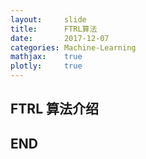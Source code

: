 ```yaml
---
layout:     slide
title:      FTRL算法
date:       2017-12-07
categories: Machine-Learning
mathjax:    true
plotly:     true
---
```


<section>
  <h1>FTRL 算法介绍</h1>
</section>

<script async src="https://production-assets.codepen.io/assets/embed/ei.js"></script>
<section data-markdown data-separator="^\n---\n$" data-separator-vertical="^\n----\n$">
<script type="text/template">

# 在线学习

----

<!-- .slide: style="text-align: left;"> -->
传统的离线批量算法无法有效地处理超大规模的数据集和在线数据流。
Online Learning不需要所有数据，可以以流式的方式处理任意数量的样本，是工业界做在线 **CTR** 预估时的常用算法。

----

<!-- .slide: style="text-align: left;"> -->
+ 在线凸优化（Online learning convex optimization）
  + FOBOS
  + RDA
  + FTRL
+ 在线贝叶斯（Online learning Bayesian）
  + AdPredictor
  + PBODL

---

# FTRL

----

<!-- .slide: style="text-align: left;"> -->
FTRL（Follow The Regularized Leader）算法就是 Online Learning 凸优化的一种。
Google [H. Brendan McMahan](https://research.google.com/pubs/author35837.html) 先后三年时间（2010年-2013年）从理论研究到实际工程化实现的 FTRL 算法：

----

+ 2010： [Adaptive Bound Optimization for Online Convex Optimization](https://research.google.com/pubs/pub36483.html)  
+ 2011： [A Unified View of Regularized Dual Averaging and Mirror Descent with Implicit Updates](https://arxiv.org/abs/1009.3240)  
+ 2011： [Follow-the-Regularized-Leader and Mirror Descent: Equivalence Theorems and L1 Regularization](https://research.google.com/pubs/pub37013.html)  
+ 2013： [Ad Click Prediction: a View from the Trenches](https://research.google.com/pubs/pub41159.html)  

----

<!-- .slide: style="text-align: left;"> -->
FTRL 在处理诸如逻辑回归之类的带非光滑正则化项的凸优化问题上性能非常出色

---

# 逻辑回归

----

<!-- .slide: style="text-align: left;"> -->
逻辑回归的**目标函数**可归纳为：

$$
\hat{w} = \arg\min\_{w}\sum\_{i}L(y\_i, {h}\_{w}(x\_i)) + \lambda\Psi({w})
$$

$L$为逻辑函数，$\lambda$是正则系数，$\Psi$是正则函数

----

<!-- .slide: style="text-align: left;"> -->
而逻辑回归的**优化方法**，传统的批量方法每次迭代都对**存量**训练数据集进行计算：

----

+ 梯度下降法
  + 批量梯度下降（BGD）
  + 随机梯度下降（SGD）
  + 小批量梯度下降（MBGD）

----

+ 还有很对基于梯度下降的新的优化方法。因为目前深度学习火热，产生了很多对梯度下降改进的优化方法

----

+ 牛顿法、拟牛顿法（L-BFGS）。因为用到了二阶导数，所以一般对于光滑的正则约束项（如L2）效果好点。

----

<!-- .slide: style="text-align: left;"> -->
梯度下降法优点是精度和收敛效果不错，但是批量梯度下降（BGD）用全量数据进行计算，计算代价太大，没法应用于数据流做在线学习。  
随机梯度下降（SGD）和小批量梯度下降（MBGD）倒是可以只用部分数据进行计算。

---

# 在线学习算法

----

<!-- .slide: style="text-align: left;"> -->
典型的**线性函数**随机梯度下降（SGD）参数更新的公式为：${w}' = {w} - \eta(y\_i - h\_{w}(x\_i))\cdot{x\_i}$  
如果每次不是取随机值，而是用从数据流中获得的新数据$x\_t$计算梯度，就能完成在线学习的过程

$$
{w}\_{t+1} = {w}\_{t} - \eta\:(h\_{w\_{t}}(x\_{t+1}) - y)\cdot{x\_{t+1}}
$$

----

<!-- .slide: style="text-align: left;"> -->
**线性函数**小批量梯度下降（MBGD）参数更新的公式为：${w}' = {w} - \eta\frac{1}{k}\sum\_{i=1}^k(y\_i - h\_{w}(x\_i))\cdot{x\_i}$  
如果每次不是随机找小批量，而是将从数据流中获得的新数据$x_t$包含到小批量中计算梯度，也能完成在线学习的过程

$$
{w}\_{t+1}' = {w}\_{t} - \eta\:\frac{1}{k}\sum\_{i=1}^k(y\_i - h\_{w\_{t}}(x\_i))\cdot{x\_i}\\\\
k \ll m,\ t \in K
$$

---

# 在线梯度下降

----

梯度下降类的方法在进行在线学习是有两点不足：

1. 简单的在线梯度下降很难产生真正稀疏的解。
1. 对于不可微点的迭代会存在一些问题。

---

# 算法优化

----

### 添加 L1 正则项

----

$$
{w}\_{t+1} = {w}\_{t} - \eta\:\big(h\_{w\_{t}}(x\_{t+1}) - y\big)\cdot{x\_{t+1}} + \eta\:\lambda\:\psi({w\_{t}})
$$

----

### 暴力截断

----

$$
{w}\_{t+1} = T\_0\bigg(\Big({w}\_{t} - \eta\:\big(h\_{w\_{t}}(x\_{t+1}) - y\big)\cdot{x\_{t+1}}\Big),\ {d}\bigg)
$$

$$
T\_0(w'\_{t+1}, {d}) =
  \begin{cases}
    0     & \quad \text{if } \left|w'\_{t+1}\right| \leq {d}\\\\
    w'\_{t+1}  & \quad \text{otherwise}
  \end{cases}
$$

----

### 在 L1 正则的基础上做截断

----

$$
{w}\_{t+1} = T\_1\bigg(\Big({w}\_{t} - \eta\:\big(h\_{w\_{t}}(x\_{t+1}) - y\big)\cdot{x\_{t+1}} + \eta\:\lambda\:\psi({w\_{t}})\Big),\ {d}\bigg)
$$

$$
T\_1(w'\_{t+1}, {a}, {d}) =
  \begin{cases}
    max(0, w'\_{t+1} - {a})  & \quad \text{if } w'\_{t+1} \in [0, {d}]\\\\
    min(0, w'\_{t+1} - {a})  & \quad \text{if } w'\_{t+1} \in [-{d}, 0]\\\\
    w'\_{t+1}                & \quad \text{otherwise}
  \end{cases}
$$

----

### FOBOS

----

<!-- .slide: style="text-align: left;"> -->
前向后向切分（FOBOS，Forward Backward Splitting）是 John Duchi 和 Yoran Singer 提出的。在该算法中，权重的更新分成两个步骤：

----

$$
{w}\_{t+\frac{1}{2}} = {w}\_{t} - \eta\_{t}{g\_{t}}\\\\
{w}\_{t+1} = \arg\min\_{w}\\{\frac{1}{2}\left\|{w} - {w}\_{t+\frac{1}{2}}\right\|^2 + \eta\_{t+\frac{1}{2}}\:\lambda\:\psi({w\_{t}})\\}
$$ <!-- .element: class="fragment" data-fragment-index="1" -->

其中 ${g\_{t}}=\big(h\_{w\_{t}}(x\_{t+1}) - y\big)\cdot{x\_{t+1}}$
<!-- .element: class="fragment" data-fragment-index="2" -->

----

<!-- .slide: style="text-align: left;"> -->
合并公式：
<!-- .element: class="fragment" data-fragment-index="1" -->

$$
{w}\_{t+1} = \arg\min\_{w}\\{\frac{1}{2}\left\|{w} - {w}\_{t} + \eta\_{t}{g\_{t}}\right\|^2 + \eta\_{t+\frac{1}{2}}\:\lambda\:\psi({w\_{t}})\\}
$$ <!-- .element: class="fragment" data-fragment-index="2" -->

----

<!-- .slide: style="text-align: left;"> -->
求偏导，权重更新公式:
<!-- .element: class="fragment" data-fragment-index="1" -->

$$
{w}\_{t+1} = {w}\_{t} - \eta\_{t}{g\_{t}} - \eta\_{t+\frac{1}{2}}\:\lambda\:\partial\psi({w\_{t+1}})
$$ <!-- .element: class="fragment" data-fragment-index="2" -->

更新后的 ${w}\_{t+1}$ 不仅和 ${w}\_{t}$ 有关，还和 $\psi({w\_{t+1}})$ 有关。
<!-- .element: class="fragment" data-fragment-index="3" -->

----

<!-- .slide: style="text-align: left;"> -->
在 L1 正则化下，FOBOS 的特征权重的各个维度的更新公式：
<!-- .element: class="fragment" data-fragment-index="1" -->

$$
{w}\_{t+1} = sgn({w}\_{t} - \eta\_{t}{g\_{t}})\\\\max\\{0, \left|{w}\_{t} - \eta\_{t}{g\_{t}}\right| - \eta\_{t+\frac{1}{2}}\:\lambda\\}
$$ <!-- .element: class="fragment" data-fragment-index="2" -->

其中${w}$是特征权重${W}$的某一维度，可以对 ${W}$ 的每一个维度进行单独求解
<!-- .element: class="fragment" data-fragment-index="3" -->

----

<p data-height="540" data-theme-id="0" data-slug-hash="GyoWaj" data-default-tab="result" data-user="Halo9Pan" data-embed-version="2" data-pen-title="FOBOS" class="codepen">See the Pen <a href="https://codepen.io/Halo9Pan/pen/GyoWaj/">FOBOS</a> by Halo Pan (<a href="https://codepen.io/Halo9Pan">@Halo9Pan</a>) on <a href="https://codepen.io">CodePen</a>.</p>

---

### RDA

----

<!-- .slide: style="text-align: left;"> -->
RDA（Regularized Dual Averaging Algorithm）叫做正则对偶平均算法

----

<!-- .slide: style="text-align: left;"> -->
特征权重的更新策略
<!-- .element: class="fragment" data-fragment-index="1" -->

$$
{w}\_{t+1} = \arg\min\_{w}\\{\bar{g\_{t}}\cdot{w\_t} + \lambda\:\psi({w\_{t}}) + \frac{\beta\_{t}}{t}\:\hbar({w\_{t}})\\}
$$ <!-- .element: class="fragment" data-fragment-index="2" -->

$\bar{g\_{t}}=\frac{1}{t}\sum\_{r=1}^t[\eta\_{t}\:\big(h\_{w\_{t}}(x\_{t+1}) - y\big)\cdot{x\_{t+1}}]\cdot{w}\_{t}$，包括了之前所有梯度的平均值；
$\psi({w\_{t}})$ 为正则项，$\lambda$ 为正则系数；
$\hbar({w\_{t}})$ 是一个严格凸函数，$\beta\_{t}$ 是一个非负递增序列
<!-- .element: class="fragment" data-fragment-index="3" -->

----

<!-- .slide: style="text-align: left;"> -->
在 L1 正则化下，选取$\beta\_{t}=\gamma\sqrt{t} \text{ with } \gamma>0$
<!-- .element: class="fragment" data-fragment-index="1" -->

$$
{w}\_{t+1} = \arg\min\_{w}\\{\bar{g\_{t}}\cdot{w\_t} + \lambda\:\left|{w\_{t}}\right| + \frac{\gamma}{2\sqrt{t}}\:\left\|{w\_{t}}\right\|\\}
$$ <!-- .element: class="fragment" data-fragment-index="2" -->

----

<!-- .slide: style="text-align: left;"> -->
求偏导，得到更新公式：
<!-- .element: class="fragment" data-fragment-index="1" -->

$$
{w\_{t+1}} =
  \begin{cases}
    0                                                                              & \quad \text{if } \left|\bar{g\_{t}}\right| < \lambda\\\\
    -\frac{\sqrt{t}}{\gamma}\big(\bar{g\_{t}} - \lambda\cdot sgn(\bar{g\_{t}})\big)  & \quad \text{otherwise}
  \end{cases}
$$ <!-- .element: class="fragment" data-fragment-index="2" -->

----

<p data-height="680" data-theme-id="0" data-slug-hash="OzNyMw" data-default-tab="result" data-user="Halo9Pan" data-embed-version="2" data-pen-title="RDA" class="codepen">See the Pen <a href="https://codepen.io/Halo9Pan/pen/OzNyMw/">RDA</a> by Halo Pan (<a href="https://codepen.io/Halo9Pan">@Halo9Pan</a>) on <a href="https://codepen.io">CodePen</a>.</p>

---

## FTRL

----

<!-- .slide: style="text-align: left;"> -->
FTRL 算法综合考虑了 FOBOS 和 RDA 对于梯度和正则项的优势和不足

----

<!-- .slide: style="text-align: left;"> -->
其特征权重的更新公式
<!-- .element: class="fragment" data-fragment-index="1" -->

$$
{w}\_{t+1} = \arg\min\_{w}\\\\
\\{ {z\_{t}}\cdot{w\_t} + \lambda\_1\:\psi\_1({w\_{t}}) + \frac{1}{2}({\lambda\_2} + \sum\_{s=1}^t\sigma\_s)\cdot{w\_t}^2 \\}
$$ <!-- .element: class="fragment" data-fragment-index="2" -->


其中 ${z\_{t}} = {z\_{t-1}} + {g\_{t} - \sigma\cdot{w\_{t}}}$
<!-- .element: class="fragment" data-fragment-index="3" -->

----

<!-- .slide: style="text-align: left;"> -->
在 L1 正则化下：
<!-- .element: class="fragment" data-fragment-index="1" -->

$$
{w}\_{t+1} = \arg\min\_{w}\\\\
\\{ {z\_{t}}\cdot{w\_t} + \lambda\_1\:({w\_{t}}| + \frac{1}{2}({\lambda\_2} + \sum\_{s=1}^t\sigma\_s)\cdot{w\_t}^2 \\}
$$ <!-- .element: class="fragment" data-fragment-index="2" -->

----

<!-- .slide: style="text-align: left;"> -->
求偏导，更新公式：
<!-- .element: class="fragment" data-fragment-index="1" -->

$$
{w\_{t+1}} =
  \begin{cases}
    0                                                                              & \quad \text{if } \left|{z\_{t}}\right| < \lambda\_1\\\\
    -(\lambda\_2+\sum\_{s=1}^t\sigma\_s)^{-1}\cdot\big({z\_{t}}-\lambda\_1\cdot sgn({z\_{t}})\big)  & \quad \text{otherwise}
  \end{cases}
$$ <!-- .element: class="fragment" data-fragment-index="2" -->

----

<!-- .slide: style="text-align: left;"> -->
- 在 SGD, FOBOS, RDA 的算法里面使用的是一个全局的学习率 $\eta\_{(t)}$，意味着学习率是一个正数并且逐渐递减，对每一个维度都是一样的 <!-- .element: class="fragment" data-fragment-index="1" -->
- 在 FTRL 算法里面，每个维度的学习率是不一样的 <!-- .element: class="fragment" data-fragment-index="2" -->
- FTRL 考虑了训练样本本身在不同特征上分布的不均匀性 <!-- .element: class="fragment" data-fragment-index="3" -->

----

<!-- .slide: style="text-align: left;"> -->
在 FTRL 中，维度$w^{i}$的学习率定义：
<!-- .element: class="fragment" data-fragment-index="1" -->

$$
\eta\_{t}^{i}=\frac{\alpha}{\beta+\sqrt{\sum\_{s=1}^{t}(g\_{s}^{i})^{2}}}
$$ <!-- .element: class="fragment" data-fragment-index="2" -->

定义 $\sigma\_{(1:t)}=\frac{1}{\eta\_{t}}$
<!-- .element: class="fragment" data-fragment-index="3" -->

$$
\sum\_{s=1}^{t}\sigma\_{s}=\frac{1}{\eta\_{t}^{i}}=\frac{\beta+\sqrt{\sum\_{s=1}^{t}(g\_{s}^{i})^{2}}}{\alpha}
$$ <!-- .element: class="fragment" data-fragment-index="4" -->

其中$\alpha$为学习率，$\beta$为学习率的平滑系数，$\lambda\_1$为 L1 正则系数，$\lambda\_2$为 L2 正则系数。
<!-- .element: class="fragment" data-fragment-index="5" -->

----

<p data-height="800" data-theme-id="0" data-slug-hash="JMEaab" data-default-tab="result" data-user="Halo9Pan" data-embed-version="2" data-pen-title="FTRL" class="codepen">See the Pen <a href="https://codepen.io/Halo9Pan/pen/JMEaab/">FTRL</a> by Halo Pan (<a href="https://codepen.io/Halo9Pan">@Halo9Pan</a>) on <a href="https://codepen.io">CodePen</a>.</p>

---

## 工程实现

----

<!-- .slide: style="text-align: left;"> -->
### Predict
因为添加了 L1 正则，训练结果 $w$ 很稀疏

----

### Training

----

<!-- .slide: style="text-align: left;"> -->
### 在线丢弃训练数据中很少出现的特征
1. Poisson Inclusion: 对某一维度特征所来的训练样本，以 $p$ 的概率接受并更新模型
1. Bloom Filter Inclusion: 用 bloom filter 从概率上做某一特征出现 k 次才更新

----

<!-- .slide: style="text-align: left;"> -->
### 浮点数重新编码

1. 特征权重不需要用32bit或64bit的浮点数存储，存储浪费空间
2. 16bit encoding，但是要注意处理 rounding 技术对 regret 带来的影响

----

<!-- .slide: style="text-align: left;"> -->
### 训练若干相似模型

1. 对同一份训练数据序列，同时训练多个相似的模型
1. 这些模型有各自独享的一些特征，也有一些共享的特征
1. 有的特征维度可以是各个模型独享的，可以用同样的数据训练

----

<!-- .slide: style="text-align: left;"> -->
### 模型共享

1. 多个模型公用一个特征存储（例如放到 redis 中），各个模型都更新这个共有的特征结构
1. 对于某一个模型，对于其所训练的特征向量的某一维，直接计算一个迭代结果并与旧值做一个平均

----

<!-- .slide: style="text-align: left;"> -->
### 使用正负样本的**数目**来计算梯度的和

----

<!-- .slide: style="text-align: left;"> -->
### 二次抽样

在实际中，CTR远小于50%，所以正样本更加有价值。通过对训练数据集进行二次抽样，可以大大减小训练数据集的大小。

---

## 行业情况

----

<!-- .slide: style="text-align: left;"> -->
- LR + FE <!-- .element: class="fragment" data-fragment-index="1" -->
- LR + GBDT <!-- .element: class="fragment" data-fragment-index="2" -->
- FTRL <!-- .element: class="fragment" data-fragment-index="3" -->
- FM/FFM <!-- .element: class="fragment" data-fragment-index="4" -->
- MLR <!-- .element: class="fragment" data-fragment-index="5" -->
- PBODL <!-- .element: class="fragment" data-fragment-index="6" -->
- DNN <!-- .element: class="fragment" data-fragment-index="7" -->


</script>
</section>

<section>
  <h1>END</h1>
</section>
